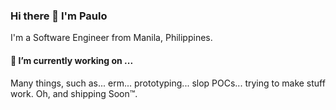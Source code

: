 ### Hi there 👋 I'm Paulo

I'm a Software Engineer from Manila, Philippines.

#### 🔭 I’m currently working on ...

Many things, such as... erm... prototyping... slop POCs... trying to make stuff work. Oh, and shipping Soon™.
<!--
**pauvictorio/pauvictorio** is a ✨ _special_ ✨ repository because its `README.md` (this file) appears on your GitHub profile.

Here are some ideas to get you started:

- 🔭 I’m currently working on ...
- 🌱 I’m currently learning ...
- 👯 I’m looking to collaborate on ...
- 🤔 I’m looking for help with ...
- 💬 Ask me about ...
- 📫 How to reach me: ...
- 😄 Pronouns: ...
- ⚡ Fun fact: ...
-->
